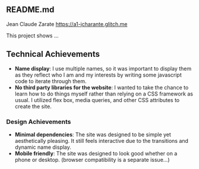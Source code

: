 README.md
---

Jean Claude Zarate
https://a1-jcharante.glitch.me

This project shows ...

## Technical Achievements
- **Name display**: I use multiple names, so it was important to display them as they reflect who I am and my interests by writing some javascript code to iterate through them.
- **No third party libraries for the website**: I wanted to take the chance to learn how to do things myself rather than relying on a CSS framework as usual. I utilized flex box, media queries, and other CSS attributes to create the site.

### Design Achievements
- **Minimal dependencies**: The site was designed to be simple yet aesthetically pleasing. It still feels interactive due to the transitions and dynamic name display.
- **Mobile friendly**: The site was designed to look good whether on a phone or desktop. (browser compatibility is a separate issue...)


